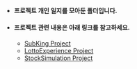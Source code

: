 - #### 프로젝트 개인 일지를 모아둔 폴더입니다.
- #### 프로젝트 관련 내용은 아래 링크를 참고하세요.
	- [SubKing Project](https://github.com/LeeKangHo1/SUBKINGproject)
 	- [LottoExperience Project](https://github.com/LeeKangHo1/lottoTeam3)
	- [StockSimulation Project](https://github.com/LeeKangHo1/Magnificent_Architects)
	
